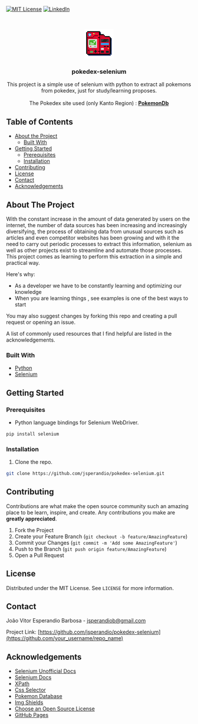 [![MIT License][license-shield]][license-url]
[![LinkedIn][linkedin-shield]][linkedin-url]



<!-- PROJECT LOGO -->
<br />
<p align="center">
  <a href="https://github.com/jsperandio/pokedex-selenium">
    <img src="resource/pokedex-selenium.png" alt="Logo" width="80" height="80">
  </a>

  <h3 align="center">pokedex-selenium</h3>

  <p align="center">
    This project is a simple use of selenium with python to extract all pokemons from pokedex, 
    just for study/learning proposes.
    <br />
    <br />
    The Pokedex site used (only Kanto Region) : 
    <a href="https://pokemondb.net/pokedex/stats/gen1"><strong>PokemonDb</strong></a>
    <br />
  </p>


<!-- TABLE OF CONTENTS -->
## Table of Contents

* [About the Project](#about-the-project)
  * [Built With](#built-with)
* [Getting Started](#getting-started)
  * [Prerequisites](#prerequisites)
  * [Installation](#installation)
* [Contributing](#contributing)
* [License](#license)
* [Contact](#contact)
* [Acknowledgements](#acknowledgements)



<!-- ABOUT THE PROJECT -->
## About The Project

With the constant increase in the amount of data generated by users on the internet, the number of data sources has been increasing and
increasingly diversifying, the process of obtaining data from unusual sources such as articles and even competitor websites has been growing
and with it the need to carry out periodic processes to extract this information, selenium as well as other projects exist to streamline
and automate those processes.
This project comes as learning to perform this extraction in a simple and practical way.

Here's why:
* As a developer we have to be constantly learning and optimizing our knowledge
* When you are learning things , see examples is one of the best ways to start

You may also suggest changes by forking this repo and creating a pull request or opening an issue.

A list of commonly used resources that I find helpful are listed in the acknowledgements.

### Built With

* [Python](https://www.python.org/)
* [Selenium](https://www.selenium.dev/)

<!-- GETTING STARTED -->
## Getting Started

### Prerequisites

* Python language bindings for Selenium WebDriver.
```sh
pip install selenium
```

### Installation

1. Clone the repo.
```sh
git clone https://github.com/jsperandio/pokedex-selenium.git
```

<!-- CONTRIBUTING -->
## Contributing

Contributions are what make the open source community such an amazing place to be learn, inspire, and create. Any contributions you make are **greatly appreciated**.

1. Fork the Project
2. Create your Feature Branch (`git checkout -b feature/AmazingFeature`)
3. Commit your Changes (`git commit -m 'Add some AmazingFeature'`)
4. Push to the Branch (`git push origin feature/AmazingFeature`)
5. Open a Pull Request



<!-- LICENSE -->
## License

Distributed under the MIT License. See `LICENSE` for more information.



<!-- CONTACT -->
## Contact

João Vitor Esperandio Barbosa - jsperandiob@gmail.com

Project Link: [https://github.com/jsperandio/pokedex-selenium](https://github.com/your_username/repo_name)



<!-- ACKNOWLEDGEMENTS -->
## Acknowledgements
* [Selenium Unofficial Docs](https://selenium-python.readthedocs.io/)
* [Selenium Docs](https://www.selenium.dev/documentation/en/)
* [XPath](https://www.w3schools.com/xml/xpath_intro.asp)
* [Css Selector](https://www.w3schools.com/cssref/css_selectors.asp)
* [Pokemon Database](https://pokemondb.net/)
* [Img Shields](https://shields.io)
* [Choose an Open Source License](https://choosealicense.com)
* [GitHub Pages](https://pages.github.com)






<!-- MARKDOWN LINKS & IMAGES -->
[license-shield]: https://img.shields.io/github/license/othneildrew/Best-README-Template.svg?style=flat-square
[license-url]: https://github.com/jsperandio/pokedex-selenium/blob/master/LICENSE
[linkedin-shield]: https://img.shields.io/badge/-LinkedIn-black.svg?style=flat-square&logo=linkedin&colorB=555
[linkedin-url]: https://www.linkedin.com/in/jsperandiob/
